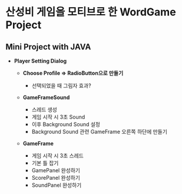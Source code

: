 # 산성비 게임을 모티브로 한 WordGame Project
## Mini Project with JAVA





* __Player Setting Dialog__
    * __Choose Profile => RadioButton으로 만들기__
        * 선택되었을 때 그림자 효과?
        
    * __GameFrameSound__
        * 스레드 생성
        * 게임 시작 시 3초 Sound
        * 이후 Background Sound 설정
        * Background Sound 관련 GameFrame 오른쪽 하단에 만들기
    * __GameFrame__
        * 게임 시작 시 3초 스레드
        * 기본 틀 잡기
        * GamePanel 완성하기
        * ScorePanel 완성하기
        * SoundPanel 완성하기
    <br>

